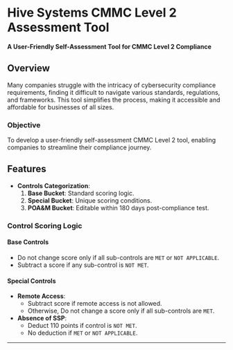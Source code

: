 # **Hive Systems CMMC Level 2 Assessment Tool**  
**A User-Friendly Self-Assessment Tool for CMMC Level 2 Compliance**  

## **Overview**  
Many companies struggle with the intricacy of cybersecurity compliance requirements, finding it difficult to navigate various standards, regulations, and frameworks. This tool simplifies the process, making it accessible and affordable for businesses of all sizes.  

### **Objective**  
To develop a user-friendly self-assessment CMMC Level 2 tool, enabling companies to streamline their compliance journey.  

## **Features**  
- **Controls Categorization**:  
  1. **Base Bucket**: Standard scoring logic.  
  2. **Special Bucket**: Unique scoring conditions.  
  3. **POA&M Bucket**: Editable within 180 days post-compliance test.  

### **Control Scoring Logic**  
#### **Base Controls**  
- Do not change score only if all sub-controls are `MET` or `NOT APPLICABLE`.  
- Subtract a score if any sub-control is `NOT MET`.  

#### **Special Controls**  
- **Remote Access**:  
  -  Subtract score if remote access is not allowed.  
  - Otherwise, Do not change a score only if all sub-controls are `MET`.  
- **Absence of SSP**:  
  - Deduct 110 points if control is `NOT MET`.  
  - No deduction if `MET` or `NOT APPLICABLE`.  

---
